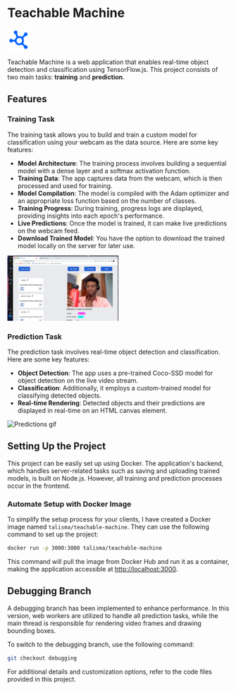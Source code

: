 # Teachable Machine

<img src="server/public/assets/favicon.svg" alt="app logo" width="50" height="50">

Teachable Machine is a web application that enables real-time object detection and classification using TensorFlow.js. This project consists of two main tasks: **training** and **prediction**.

## Features

### Training Task

The training task allows you to build and train a custom model for classification using your webcam as the data source. Here are some key features:

- **Model Architecture**: The training process involves building a sequential model with a dense layer and a softmax activation function.
- **Training Data**: The app captures data from the webcam, which is then processed and used for training.
- **Model Compilation**: The model is compiled with the Adam optimizer and an appropriate loss function based on the number of classes.
- **Training Progress**: During training, progress logs are displayed, providing insights into each epoch's performance.
- **Live Predictions**: Once the model is trained, it can make live predictions on the webcam feed.
- **Download Trained Model**: You have the option to download the trained model locally on the server for later use.

<img src="server/public/assets/train.png" alt="Training page" width="50%" height="50%">

### Prediction Task

The prediction task involves real-time object detection and classification. Here are some key features:

- **Object Detection**: The app uses a pre-trained Coco-SSD model for object detection on the live video stream.
- **Classification**: Additionally, it employs a custom-trained model for classifying detected objects.
- **Real-time Rendering**: Detected objects and their predictions are displayed in real-time on an HTML canvas element.

<img src="server/public/assets/FIFO_without_web_workers.gif" alt="Predictions gif" width="50%" height="50%">

## Setting Up the Project

This project can be easily set up using Docker. The application's backend, which handles server-related tasks such as saving and uploading trained models, is built on Node.js. However, all training and prediction processes occur in the frontend.

### Automate Setup with Docker Image

To simplify the setup process for your clients, I have created a Docker image named `talisma/teachable-machine`. They can use the following command to set up the project:

```bash
docker run -p 3000:3000 talisma/teachable-machine
```

This command will pull the image from Docker Hub and run it as a container, making the application accessible at <http://localhost:3000>.

## Debugging Branch

A debugging branch has been implemented to enhance performance. In this version, web workers are utilized to handle all prediction tasks, while the main thread is responsible for rendering video frames and drawing bounding boxes.

To switch to the debugging branch, use the following command:

```bash
git checkout debugging
```

For additional details and customization options, refer to the code files provided in this project.
